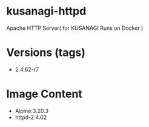 # kusanagi-httpd

Apache HTTP Server( for KUSANAGI Runs on Docker )

# Versions (tags)

- 2.4.62-r7

# Image Content

- Alpine:3.20.3
- httpd-2.4.62

